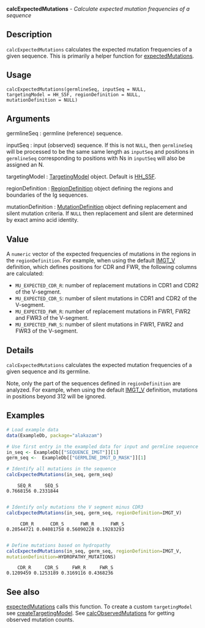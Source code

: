 **calcExpectedMutations** - *Calculate expected mutation frequencies of a sequence*

Description
--------------------

`calcExpectedMutations` calculates the expected mutation
frequencies of a given sequence. This is primarily a helper function for
[expectedMutations](expectedMutations.md).


Usage
--------------------
```
calcExpectedMutations(germlineSeq, inputSeq = NULL,
targetingModel = HH_S5F, regionDefinition = NULL,
mutationDefinition = NULL)
```

Arguments
-------------------

germlineSeq
:   germline (reference) sequence.

inputSeq
:   input (observed) sequence. If this is not `NULL`, 
then `germlineSeq` will be processed to be the same
same length as `inputSeq` and positions in 
`germlineSeq` corresponding to positions with Ns in 
`inputSeq` will also be assigned an N.

targetingModel
:   [TargetingModel](TargetingModel-class.md) object. Default is [HH_S5F](HH_S5F.md).

regionDefinition
:   [RegionDefinition](RegionDefinition-class.md) object defining the regions
and boundaries of the Ig sequences.

mutationDefinition
:   [MutationDefinition](MutationDefinition-class.md) object defining replacement
and silent mutation criteria. If `NULL` then 
replacement and silent are determined by exact 
amino acid identity.




Value
-------------------

A `numeric` vector of the expected frequencies of mutations in the 
regions in the `regionDefinition`. For example, when using the default 
[IMGT_V](IMGT_SCHEMES.md) definition, which defines positions for CDR and 
FWR, the following columns are calculated:

+ `MU_EXPECTED_CDR_R`:  number of replacement mutations in CDR1 and 
CDR2 of the V-segment.
+ `MU_EXPECTED_CDR_S`:  number of silent mutations in CDR1 and CDR2 
of the V-segment.
+ `MU_EXPECTED_FWR_R`:  number of replacement mutations in FWR1, 
FWR2 and FWR3 of the V-segment.
+ `MU_EXPECTED_FWR_S`:  number of silent mutations in FWR1, FWR2 and
FWR3 of the V-segment.



Details
-------------------

`calcExpectedMutations` calculates the expected mutation frequencies of a 
given sequence and its germline. 

Note, only the part of the sequences defined in `regionDefinition` are analyzed. 
For example, when using the default [IMGT_V](IMGT_SCHEMES.md) definition, mutations in
positions beyond 312 will be ignored.



Examples
-------------------

```R
# Load example data
data(ExampleDb, package="alakazam")

# Use first entry in the exampled data for input and germline sequence
in_seq <- ExampleDb[["SEQUENCE_IMGT"]][1]
germ_seq <-  ExampleDb[["GERMLINE_IMGT_D_MASK"]][1]

# Identify all mutations in the sequence
calcExpectedMutations(in_seq, germ_seq)

```


```
    SEQ_R     SEQ_S 
0.7668156 0.2331844 

```


```R

# Identify only mutations the V segment minus CDR3
calcExpectedMutations(in_seq, germ_seq, regionDefinition=IMGT_V)

```


```
     CDR_R      CDR_S      FWR_R      FWR_S 
0.20544721 0.04081758 0.56090228 0.19283293 

```


```R

# Define mutations based on hydropathy
calcExpectedMutations(in_seq, germ_seq, regionDefinition=IMGT_V,
mutationDefinition=HYDROPATHY_MUTATIONS)
```


```
    CDR_R     CDR_S     FWR_R     FWR_S 
0.1209459 0.1253189 0.3169116 0.4368236 

```



See also
-------------------

[expectedMutations](expectedMutations.md) calls this function.
To create a custom `targetingModel` see [createTargetingModel](createTargetingModel.md).
See [calcObservedMutations](calcObservedMutations.md) for getting observed mutation counts.







